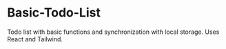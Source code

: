 # Basic-Todo-List

Todo list with basic functions and synchronization with local storage.
Uses React and Tailwind.
